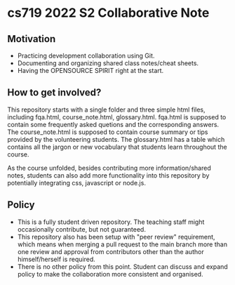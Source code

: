 # cs719 2022 S2 Collaborative Note

## Motivation

- Practicing development collaboration using Git.
- Documenting and organizing shared class notes/cheat sheets.
- Having the OPENSOURCE SPIRIT right at the start.

## How to get involved?

This repository starts with a single folder and three simple html files, including fqa.html, course_note.html, glossary.html. fqa.html is supposed to contain some frequently asked quetions and the corresponding answers. The course_note.html is supposed to contain course summary or tips provided by the volunteering students. The glossary.html has a table which contains all the jargon or new vocabulary that students learn throughout the course.


As the course unfolded, besides contributing more information/shared notes, students can also add more functionality into this repository by potentially integrating css, javascript or node.js.

## Policy

- This is a fully student driven repository. The teaching staff might occasionally contribute, but not guaranteed.
- This repository also has been setup with "peer review" requirement, which means when merging a pull request to the main branch more than one review and approval from contributors other than the author himself/herself is required.
- There is no other policy from this point. Student can discuss and expand policy to make the collaboration more consistent and organised.

